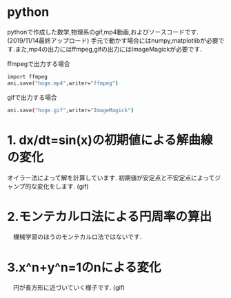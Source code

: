 # python
pythonで作成した数学,物理系のgif,mp4動画,およびソースコードです.(2019/11/14最終アップロード)
手元で動かす場合にはnumpy,matplotlibが必要です.また,mp4の出力にはffmpeg,gifの出力にはImageMagickが必要です.

ffmpegで出力する場合
```bash
import ffmpeg 
ani.save("hoge.mp4",writer="ffmpeg")
```
gifで出力する場合
```bash
ani.save("hoge.gif",writer="ImageMagick")
```
# 1. dx/dt=sin(x)の初期値による解曲線の変化

 オイラー法によって解を計算しています.
 初期値が安定点と不安定点によってジャンプ的な変化をします.
(gif)

# 2.モンテカルロ法による円周率の算出
　機械学習のほうのモンテカルロ法ではないです.
 
# 3.x^n+y^n=1のnによる変化
　円が長方形に近づいていく様子です.
 (gif)
